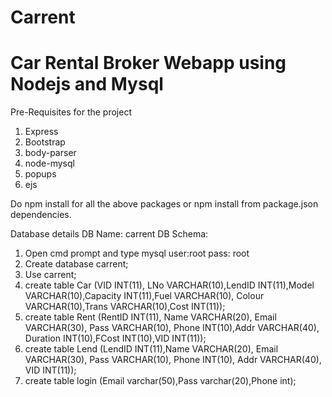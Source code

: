 # Carrent
# Car Rental Broker Webapp using Nodejs and Mysql
Pre-Requisites for the project

1. Express
2. Bootstrap
3. body-parser
4. node-mysql
5. popups
6. ejs

Do npm install for all the above packages or npm install from package.json dependencies.

Database details
DB Name: carrent
DB Schema: 
1. Open cmd prompt and type mysql user:root  pass: root
2. Create database carrent;
3. Use carrent;
4. create table Car (VID INT(11), LNo VARCHAR(10),LendID INT(11),Model VARCHAR(10),Capacity INT(11),Fuel VARCHAR(10),
   Colour VARCHAR(10),Trans VARCHAR(10),Cost INT(11));
5. create table Rent (RentID INT(11), Name VARCHAR(20), Email VARCHAR(30), Pass VARCHAR(10), Phone INT(10),Addr VARCHAR(40),
   Duration INT(10),FCost INT(10),VID INT(11));
6. create table Lend (LendID INT(11),Name VARCHAR(20), Email VARCHAR(30), Pass VARCHAR(10), Phone INT(10), Addr VARCHAR(40),
   VID INT(11));
7. create table login (Email varchar(50),Pass varchar(20),Phone int);   
   
